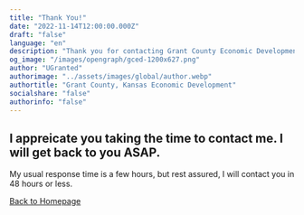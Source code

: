 ```yaml
---
title: "Thank You!"
date: "2022-11-14T12:00:00.000Z"
draft: "false"
language: "en"
description: "Thank you for contacting Grant County Economic Development"
og_image: "/images/opengraph/gced-1200x627.png"
author: "UGranted"
authorimage: "../assets/images/global/author.webp"
authortitle: "Grant County, Kansas Economic Development"
socialshare: "false"
authorinfo: "false"
---
```


<section>
    <div class="max-w-screen-xl px-4 py-2 mx-auto mb-12 not-prose">
        <div class="max-w-screen-lg mx-auto text-center">
            <h1 class="text-2xl font-extrabold tracking-tight mb-9 lg:text-6xl text-primary-600 dark:text-primary-500">I appreicate you taking the time to contact me. I will get back to you ASAP.</h1>
            <p class="mb-4 text-3xl font-light tracking-tight text-gray-900 md:text-4xl dark:text-white">My usual response time is a few hours, but rest assured, I will contact you in 48 hours or less.</p>
            <a href="/" class="inline-flex text-white bg-primary-600 hover:bg-primary-800 focus:ring-4 focus:outline-none focus:ring-primary-300 font-medium rounded-lg text-md; px-5 py-2.5 text-center dark:focus:ring-primary-900 my-4 font-light">Back to Homepage</a>
        </div>   
    </div>
</section>
